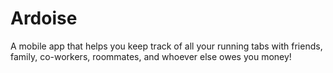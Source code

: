 # Ardoise

A mobile app that helps you keep track of all your running tabs with friends, family, co-workers, roommates, and whoever else owes you money!
